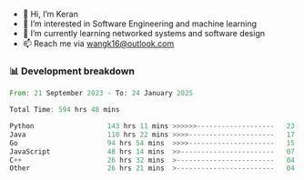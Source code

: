 - 👋 Hi, I’m Keran
- 👀 I’m interested in Software Engineering and machine learning
- 🌱 I’m currently learning networked systems and software design
- 📫 Reach me via wangk16@outlook.com


###  📊 Development breakdown
<!--START_SECTION:waka-->

```rust
From: 21 September 2023 - To: 24 January 2025

Total Time: 594 hrs 48 mins

Python                  143 hrs 11 mins >>>>>>-------------------   23.05 %
Java                    110 hrs 22 mins >>>>---------------------   17.77 %
Go                      94 hrs 54 mins  >>>>---------------------   15.28 %
JavaScript              48 hrs 14 mins  >>-----------------------   07.77 %
C++                     26 hrs 32 mins  >------------------------   04.27 %
Other                   26 hrs 21 mins  >------------------------   04.24 %
```

<!--END_SECTION:waka-->

<!---
keran-w/keran-w is a ✨ special ✨ repository because its `README.md` (this file) appears on your GitHub profile.
You can click the Preview link to take a look at your changes.
--->
